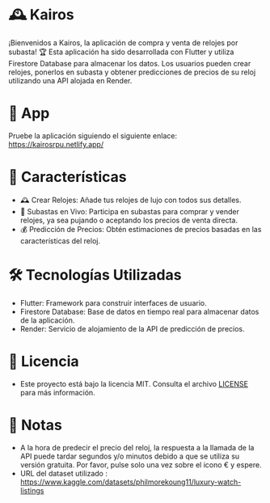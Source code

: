 # 🕰️ Kairos
¡Bienvenidos a Kairos, la aplicación de compra y venta de relojes por subasta! 🏆 Esta aplicación ha sido desarrollada con Flutter y utiliza Firestore Database para almacenar los datos. Los usuarios pueden crear relojes, ponerlos en subasta y obtener predicciones de precios de su reloj utilizando una API alojada en Render.

# 📲 App
Pruebe la aplicación siguiendo el siguiente enlace: https://kairosrpu.netlify.app/

# 🌟 Características
- 🕰️ Crear Relojes: Añade tus relojes de lujo con todos sus detalles.
- 🔨 Subastas en Vivo: Participa en subastas para comprar y vender relojes, ya sea pujando o aceptando los precios de venta directa.
- 💰 Predicción de Precios: Obtén estimaciones de precios basadas en las características del reloj.

# 🛠️ Tecnologías Utilizadas
- Flutter: Framework para construir interfaces de usuario.
- Firestore Database: Base de datos en tiempo real para almacenar datos de la aplicación.
- Render: Servicio de alojamiento de la API de predicción de precios.

# 📜 Licencia
- Este proyecto está bajo la licencia MIT. Consulta el archivo [LICENSE](LICENSE) para más información.

# 📝 Notas
- A la hora de predecir el precio del reloj, la respuesta a la llamada de la API puede tardar segundos y/o minutos debido a que se utiliza su versión gratuita. Por favor, pulse solo una vez sobre el icono € y espere.
- URL del dataset utilizado : https://www.kaggle.com/datasets/philmorekoung11/luxury-watch-listings
